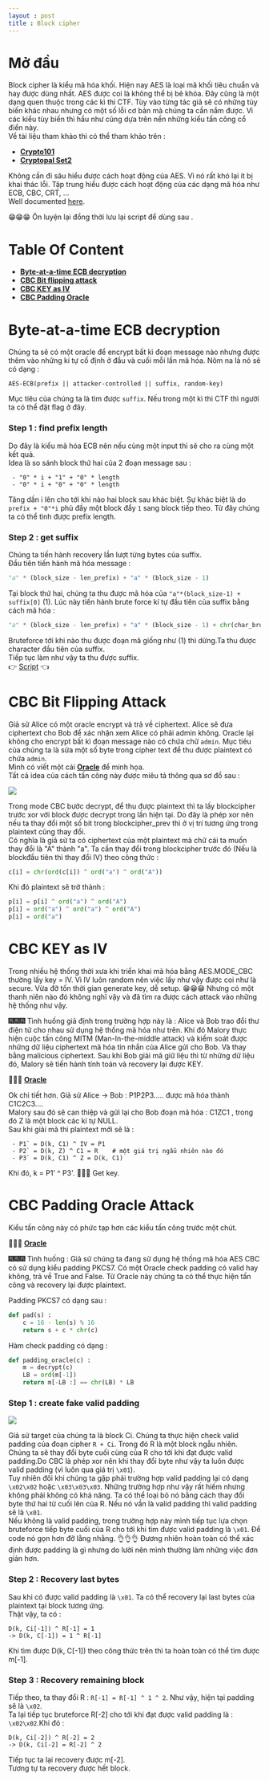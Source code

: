 ```yaml
---
layout : post 
title : Block cipher 
--- 
```


# Mở đầu  
Block cipher là kiểu mã hóa khối. Hiện nay AES là loại mã khối tiêu chuẩn và hay được dùng nhất. AES được coi là không thể bị bẻ khóa. Đây cũng là một dạng quen thuộc trong các kì thi CTF. Tùy vào từng tác giả sẽ có những tùy biến khác nhau nhưng có một số lỗi cơ bản mà chúng ta cần nắm được. Vì các kiểu tùy biến thì hầu như cũng dựa trên nền những kiểu tấn công cổ điển này.  
Về tài liệu tham khảo thì có thể tham khảo trên :  
  - [**Crypto101**](https://www.crypto101.io/)    
  - [**Cryptopal Set2**](https://cryptopals.com/sets/2)   

Không cần đi sâu hiểu được cách hoạt động của AES. Vì nó rất khó lại ít bị khai thác lỗi. Tập trung hiểu được cách hoạt động của các dạng mã hóa như ECB, CBC, CRT, ...  
Well documented [here](https://en.wikipedia.org/wiki/Block_cipher_mode_of_operation).  

😁😁😁 Ôn luyện lại đồng thời lưu lại script để dùng sau .  

# Table Of Content  
  - [**Byte-at-a-time ECB decryption**](#type1)  
  - [**CBC Bit flipping attack**](#type2)  
  - [**CBC KEY as IV**](#type3)  
  - [**CBC Padding Oracle**](#type4)  
  
<a name="type1"></a> 
# Byte-at-a-time ECB decryption  

Chúng ta sẽ có một oracle để encrypt bất kì đoạn message nào nhưng được thêm vào những kí tự cố định ở đầu và cuối mỗi lần mã hóa. Nôm na là nó sẽ có dạng : 
```
AES-ECB(prefix || attacker-controlled || suffix, random-key)
``` 
Mục tiêu của chúng ta là tìm được ```suffix```. Nếu trong một kì thi CTF thì người ta có thể đặt flag ở đây.  

### Step 1 : find prefix length  
Do đây là kiểu mã hóa ECB nên nếu cùng một input thì sẽ cho ra cùng một kết quả.  
Idea là so sánh block thứ hai của 2 đoạn message sau :
```
 - "0" * i + "1" + "0" * length 
 - "0" * i + "0" + "0" * length 
```   
Tăng dần i lên cho tới khi nào hai block sau khác biệt. Sự khác biệt là do ```prefix + "0"*i``` phủ đầy một block đẩy ```1``` sang block tiếp theo. Từ đây chúng ta có thể tình được prefix length.  

### Step 2 : get suffix  
Chúng ta tiến hành recovery lần lượt từng bytes của suffix.  
Đầu tiên tiến hành mã hóa message  :  
```python
"a" * (block_size - len_prefix) + "a" * (block_size - 1)
```
Tại block thứ hai, chúng ta thu được mã hóa của ```"a"*(block_size-1) + suffix[0]``` (1). Lúc này tiến hành brute force kí tự đầu tiên của suffix bằng cách mã hóa : 
```python
"a" * (block_size - len_prefix) + "a" * (block_size - 1) + chr(char_brute)
```  
Bruteforce tới khi nào thu được đoạn mã giống như (1) thì dừng.Ta thu được character đầu tiên của suffix.  
Tiếp tục làm như vậy ta thu được suffix.  
👉 [Script](/Crypto/AES/byte_at_time.py) 👈  

<a name="type2"></a> 

# CBC Bit Flipping Attack  

Giả sử Alice có một oracle encrypt và trả về ciphertext. Alice sẽ đưa ciphertext cho Bob để xác nhận xem Alice có phải admin không. Oracle lại không cho encrypt bất kì đoạn message nào có chứa chữ ```admin```. Mục tiêu của chúng ta là sửa một số byte trong cipher text để thu được plaintext có chứa ```admin```.  
Mình có viết một cái [**Oracle**](https://github.com/hacmao/hacmao.github.io/tree/master/Crypto/AES/Bit_flipping) để minh họa.  
Tất cả idea của cách tấn công này được miêu tả thông qua sơ đồ sau :  

![](https://mk0resourcesinfm536w.kinstacdn.com/wp-content/uploads/082113_1459_CBCByteFlip3.jpg)   

Trong mode CBC bước decrypt, để thu được plaintext thì ta lấy blockcipher trước xor với block được decrypt trong lần hiện tại. Do đây là phép xor nên nếu ta thay đổi một số bit trong blockcipher_prev thì ở vị trí tương ứng trong plaintext cũng thay đổi.  
Có nghĩa là giả sử ta có ciphertext của một plaintext mà chữ cái ta muốn thay đổi là "A" thành "a". Ta cần thay đổi trong blockcipher trước đó (Nếu là blockđầu tiên thì thay đổi IV) theo công thức :   

```python
c[i] = chr(ord(c[i]) ^ ord("a") ^ ord("A"))
```

Khi đó plaintext sẽ trở thành :  

```python
p[i] = p[i] ^ ord("a") ^ ord("A") 
p[i] = ord("a") ^ ord("a") ^ ord("A") 
p[i] = ord("a") 
``` 

<a name="type3"></a> 
# CBC KEY as IV  
 
Trong nhiều hệ thống thời xưa khi triển khai mã hóa bằng AES.MODE_CBC thường lấy key = IV. Vì IV luôn random nên việc lấy như vậy được coi như là secure. Vừa đỡ tốn thời gian generate key, dễ setup. 😁😁😁 Nhưng có một thanh niên nào đó không nghĩ vậy và đã tìm ra được cách attack vào những hệ thống như vậy.   

🎆🎆🎆 Tình huống giả định trong trường hợp này là : Alice và Bob trao đổi thư điện tử cho nhau sử dụng hệ thống mã hóa như trên. Khi đó Malory thực hiện cuộc tấn công MITM (Man-In-the-middle attack) và kiểm soát được những dữ liệu ciphertext mã hóa tin nhắn của Alice gửi cho Bob. Và thay bằng malicious ciphertext. Sau khi Bob giải mã giữ liệu thì từ những dữ liệu đó, Malory sẽ tiến hành tính toán và recovery lại được KEY.   

🐙🐙🐙 [**Oracle**](https://github.com/hacmao/hacmao.github.io/tree/master/Crypto/AES/key_as_IV)  

Ok chi tiết hơn. Giả sử Alice -> Bob : P1P2P3..... được mã hóa thành C1C2C3....  
Malory sau đó sẽ can thiệp và gửi lại cho Bob đoạn mã hóa : C1ZC1 , trong đó Z là một block các kí tự NULL.  
Sau khi giải mã thì plaintext mới sẽ là :  
```
 - P1` = D(k, C1) ^ IV = P1 
 - P2` = D(k, Z) ^ C1 = R    # một giá trị ngẫu nhiên nào đó
 - P3` = D(k, C1) ^ Z = D(k, C1) 
``` 
Khi đó, k = P1' ^ P3'.   🌝🌝🌝 Get key.  


<a name="type4"></a>  
# CBC Padding Oracle Attack  
Kiểu tấn công này có phức tạp hơn các kiểu tấn công trước một chút.  

🎏🎏🎏 [**Oracle**](https://github.com/hacmao/hacmao.github.io/tree/master/Crypto/AES/padding_oracle)  
 
🎆🎆🎆 Tình huống : Giả sử chúng ta đang sử dụng hệ thống mã hóa AES CBC có sử dụng kiểu padding PKCS7. Có một Oracle check padding có valid hay không, trả về True and False. Từ Oracle này chúng ta có thể thực hiện tấn công và recovery lại được plaintext.  

Padding PKCS7 có dạng sau :  

```python
def pad(s) : 
    c = 16 - len(s) % 16 
    return s + c * chr(c) 
``` 
Hàm check padding có dạng :  

```python
def padding_oracle(c) : 
    m = decrypt(c) 
    LB = ord(m[-1])   
    return m[-LB :] == chr(LB) * LB
``` 

### Step 1 : create fake valid padding  

![](/Crypto/AES/padding_oracle/hinh1.PNG)  

Giả sử target của chúng ta là block Ci. Chúng ta thực hiện check valid padding của đoạn cipher ```R + Ci```. Trong đó R là một block ngẫu nhiên. Chúng ta sẽ thay đổi byte cuối cùng của R cho tới khi đạt được valid padding.Do CBC là phép xor nên khi thay đổi byte như vậy ta luôn được valid padding (vì luôn qua giá trị ```\x01```).  
Tuy nhiên đôi khi chúng ta gặp phải trường hợp valid padding lại có dạng ```\x02\x02``` hoặc ```\x03\x03\x03```. Những trường hợp như vậy rất hiếm nhưng không phải không có khả năng. Ta có thể loại bỏ nó bằng cách thay đổi byte thứ hai từ cuối lên của R. Nếu nó vần là valid padding thì valid padding sẽ là ```\x01```.  
Nếu không là valid padding, trong trường hợp này mình tiếp tục lựa chọn bruteforce tiếp byte cuối của R cho tới khi tìm được valid padding là ```\x01```. Để code nó gọn hơn đỡ lằng nhằng. 👌👌👌 Đương nhiên hoàn toàn có thể xác định được padding là gì nhưng do lười nên mình thường làm những việc đơn giản hơn.  

### Step 2 : Recovery last bytes   

Sau khi có được valid padding là ```\x01```. Ta có thể recovery lại last bytes của plaintext tại block tương ứng.   
Thật vậy, ta có :  
```
D(k, Ci[-1]) ^ R[-1] = 1 
-> D(k, C[-1]) = 1 ^ R[-1] 
``` 
Khi tìm được D(k, C[-1]) theo công thức trên thì ta hoàn toàn có thể tìm được m[-1].  

### Step 3 : Recovery remaining block   
Tiếp theo, ta thay đổi R : ```R[-1] = R[-1] ^ 1 ^ 2```. Như vậy, hiện tại padding sẽ là ```\x02```.   
Ta lại tiếp tục bruteforce R[-2] cho tới khi đạt được valid padding là : ```\x02\x02```.Khi đó :   
```
D(k, Ci[-2]) ^ R[-2] = 2 
-> D(k, Ci[-2] = R[-2] ^ 2 
```  
Tiếp tục ta lại recovery được m[-2].  
Tương tự ta recovery được hết block.  





